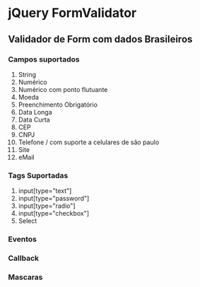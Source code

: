# jQuery FormValidator

## Validador de Form com dados Brasileiros

### Campos suportados

1. String
2. Numérico
3. Numérico com ponto flutuante
4. Moeda
5. Preenchimento Obrigatório
6. Data Longa
7. Data Curta
8. CEP
9. CNPJ
10. Telefone / com suporte a celulares de são paulo
11. Site
12. eMail

### Tags Suportadas

1. input[type="text"]
2. input[type="password"]
3. input[type="radio"]
4. input[type="checkbox"]
5. Select

### Eventos

### Callback

### Mascaras